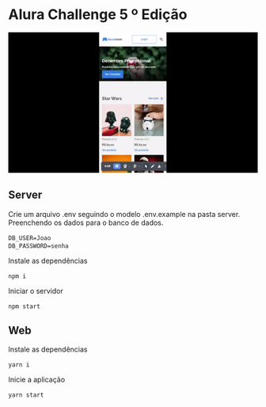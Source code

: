 # Alura Challenge 5 º Edição

<p align="center">
  <img src="./readme/Gif Full.gif" />
</p>

## Server
Crie um arquivo .env seguindo o modelo .env.example na pasta server. Preenchendo os dados para o banco de dados.
```
DB_USER=Joao
DB_PASSWORD=senha
```
Instale as dependências
```
npm i
```
Iniciar o servidor
```
npm start
```

## Web
Instale as dependências
```
yarn i
```
Inicie a aplicação
```
yarn start
```